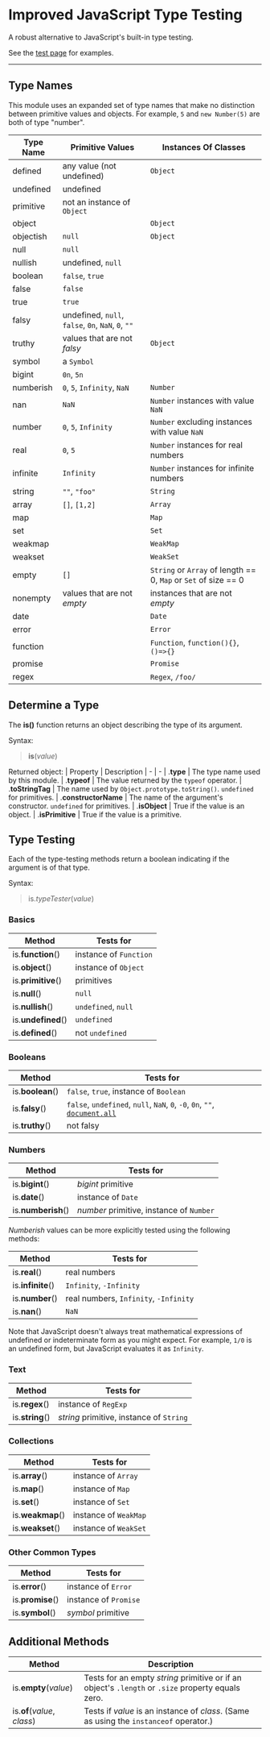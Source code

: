 # Improved JavaScript Type Testing

A robust alternative to JavaScript's built-in type testing.

See the [test page](https://wizard04wsu.github.io/javascript-type-testing/test/test.htm) for examples.


---


## Type Names

This module uses an expanded set of type names that make no distinction between primitive values and objects. 
For example, `5` and `new Number(5)` are both of type "number".

| Type Name    | Primitive Values            | Instances Of Classes
| - | - | -
| defined      | any value (not undefined)   | `Object`
| undefined    | undefined                   | 
| primitive    | not an instance of `Object` | 
| object       |                             | `Object`
| objectish    | `null`                      | `Object`
| null         | `null`                      | 
| nullish      | undefined, `null`           | 
| boolean      | `false`, `true`             | 
| false        | `false`                     | 
| true         | `true`                      | 
| falsy        | undefined, `null`, `false`, `0n`, `NaN`, `0`, `""` | 
| truthy       | values that are not _falsy_ | `Object`
| symbol       | a `Symbol`                  | 
| bigint       | `0n`, `5n`                  | 
| numberish    | `0`, `5`, `Infinity`, `NaN` | `Number`
| nan          | `NaN`                       | `Number` instances with value `NaN`
| number       | `0`, `5`, `Infinity`        | `Number` excluding instances with value `NaN`
| real         | `0`, `5`                    | `Number` instances for real numbers
| infinite     | `Infinity`                  | `Number` instances for infinite numbers
| string       | `""`, `"foo"`               | `String`
| array        | `[]`, `[1,2]`               | `Array`
| map          |                             | `Map`
| set          |                             | `Set`
| weakmap      |                             | `WeakMap`
| weakset      |                             | `WeakSet`
| empty        | `[]`                        | `String` or `Array` of length == 0, `Map` or `Set` of size == 0
| nonempty     | values that are not _empty_ | instances that are not _empty_
| date         |                             | `Date`
| error        |                             | `Error`
| function     |                             | `Function`, `function(){}`, `()=>{}`
| promise      |                             | `Promise`
| regex        |                             | `Regex`, `/foo/`


## Determine a Type

The **is()** function returns an object describing the type of its argument.

Syntax:
> **is**(_value_)

Returned object:
| Property              | Description
| - | -
| .**type**             | The type name used by this module.
| .**typeof**           | The value returned by the `typeof` operator.
| .**toStringTag**      | The name used by `Object.prototype.toString()`. `undefined` for primitives.
| .**constructorName**  | The name of the argument's constructor. `undefined` for primitives.
| .**isObject**         | True if the value is an object.
| .**isPrimitive**      | True if the value is a primitive.


## Type Testing

Each of the type-testing methods return a boolean indicating if the argument is of that type.

Syntax:
> is._typeTester_(_value_)

### Basics

| Method              | Tests for
| - | -
| is.**function**()   | instance of `Function`
| is.**object**()     | instance of `Object`
| is.**primitive**()  | primitives
| is.**null**()       | `null`
| is.**nullish**()    | `undefined`, `null`
| is.**undefined**()  | `undefined`
| is.**defined**()    | not `undefined`

### Booleans

| Method              | Tests for
| - | -
| is.**boolean**()    | `false`, `true`, instance of `Boolean`
| is.**falsy**()      | `false`, `undefined`, `null`, `NaN`, `0`, `-0`, `0n`, `""`, [`document.all`](https://developer.mozilla.org/en-US/docs/Web/API/Document/all#conversion_to_boolean)
| is.**truthy**()     | not falsy

### Numbers

| Method              | Tests for
| - | -
| is.**bigint**()     | _bigint_ primitive
| is.**date**()       | instance of `Date`
| is.**numberish**()  | _number_ primitive, instance of `Number`

_Numberish_ values can be more explicitly tested using the following methods:

| Method              | Tests for
| - | -
| is.**real**()       | real numbers
| is.**infinite**()   | `Infinity`, `-Infinity`
| is.**number**()     | real numbers, `Infinity`, `-Infinity`
| is.**nan**()        | `NaN`

Note that JavaScript doesn't always treat mathematical expressions of undefined or indeterminate form as you might expect. For example, `1/0` is an undefined form, but JavaScript evaluates it as `Infinity`.

### Text

| Method              | Tests for
| - | -
| is.**regex**()      | instance of `RegExp`
| is.**string**()     | _string_ primitive, instance of `String`

### Collections

| Method              | Tests for
| - | -
| is.**array**()      | instance of `Array`
| is.**map**()        | instance of `Map`
| is.**set**()        | instance of `Set`
| is.**weakmap**()    | instance of `WeakMap`
| is.**weakset**()    | instance of `WeakSet`

### Other Common Types

| Method              | Tests for
| - | -
| is.**error**()      | instance of `Error`
| is.**promise**()    | instance of `Promise`
| is.**symbol**()     | _symbol_ primitive


## Additional Methods

| Method                       | Description
| - | -
| is.**empty**(_value_)        | Tests for an empty _string_ primitive or if an object's `.length` or `.size` property equals zero.
| is.**of**(_value_, _class_)  | Tests if _value_ is an instance of _class_. (Same as using the `instanceof` operator.)
